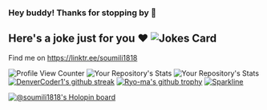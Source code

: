 ### Hey buddy! Thanks for stopping by 👋
## Here's a joke just for you :heart: ![Jokes Card](https://readme-jokes.vercel.app/api)
Find me on
https://linktr.ee/soumili1818



![Profile View Counter](https://komarev.com/ghpvc/?username=soumili1818)
![Your Repository's Stats](https://github-readme-stats.vercel.app/api?username=soumili1818&show_icons=true) ![Your Repository's Stats](https://github-readme-stats.vercel.app/api/top-langs/?username=soumili1818&theme=blue-green) 
[![DenverCoder1's github streak](https://github-readme-streak-stats.herokuapp.com/?user=soumili1818&theme=blue-green)](https://github.com/DenverCoder1/github-readme-streak-stats)
[![Ryo-ma's github trophy](https://github-profile-trophy.vercel.app/?username=soumili1818&row=1)](https://github.com/ryo-ma/github-profile-trophy)
[![Sparkline](https://stars.medv.io/soumili1818/badges.svg)](https://stars.medv.io/Naereen/badges)

[![@soumili1818's Holopin board](https://holopin.me/soumili1818)](https://holopin.io/@soumili1818)





<!--
**Soumili1818/Soumili1818** is a ✨ _special_ ✨ repository because its `README.md` (this file) appears on your GitHub profile.

Here are some ideas to get you started:

- 🔭 I’m currently working on ...
- 🌱 I’m currently learning ...
- 👯 I’m looking to collaborate on ...
- 🤔 I’m looking for help with ...
- 💬 Ask me about ...
- 📫 How to reach me: ...
- 😄 Pronouns: ...
- ⚡ Fun fact: ...
-->
